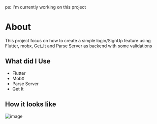 ps: I'm currently working on this project

# About

This project focus on how to create a simple login/SignUp feature using Flutter, mobx, Get_It and Parse Server as backend with some validations

## What did I Use

- Flutter
- MobX
- Parse Server
- Get It

## How it looks like

![image](https://user-images.githubusercontent.com/17504941/99161799-7f900800-26d4-11eb-8626-a76ac2b22371.png)
